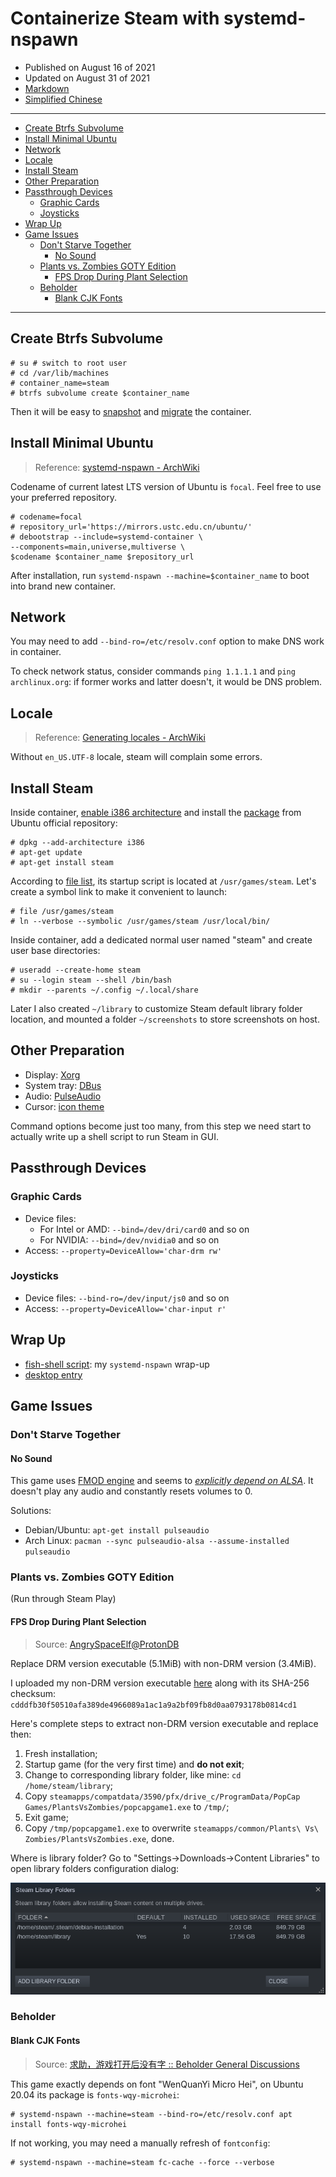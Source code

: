 # Containerize Steam with systemd-nspawn

- Published on August 16 of 2021
- Updated on August 31 of 2021
- [Markdown][raw]
- [Simplified Chinese][zhs]

[raw]: https://raw.githubusercontent.com/liolok/liolok.com/master/containerize-steam-with-systemd-nspawn/index.md
[zhs]: https://liolok.com/zhs/containerize-steam-with-systemd-nspawn/

---

- [Create Btrfs Subvolume](#create-btrfs-subvolume)
- [Install Minimal Ubuntu](#install-minimal-ubuntu)
- [Network](#network)
- [Locale](#locale)
- [Install Steam](#install-steam)
- [Other Preparation](#other-preparation)
- [Passthrough Devices](#passthrough-devices)
  - [Graphic Cards](#graphic-cards)
  - [Joysticks](#joysticks)
- [Wrap Up](#wrap-up)
- [Game Issues](#game-issues)
  - [Don't Starve Together](#dont-starve-together)
    - [No Sound](#no-sound)
  - [Plants vs. Zombies GOTY Edition](#plants-vs-zombies-goty-edition)
    - [FPS Drop During Plant Selection](#fps-drop-during-plant-selection)
  - [Beholder](#beholder)
    - [Blank CJK Fonts](#blank-cjk-fonts)

---

## Create Btrfs Subvolume

```console
# su # switch to root user
# cd /var/lib/machines
# container_name=steam
# btrfs subvolume create $container_name
```

Then it will be easy to [snapshot][snapshot] and [migrate][migrate] the container.

[snapshot]: https://wiki.archlinux.org/title/Btrfs#Snapshots
[migrate]: https://wiki.archlinux.org/title/Btrfs#Send/receive

## Install Minimal Ubuntu

> Reference: [systemd-nspawn - ArchWiki](https://wiki.archlinux.org/title/Systemd-nspawn#Create_a_Debian_or_Ubuntu_environment)

Codename of current latest LTS version of Ubuntu is `focal`.
Feel free to use your preferred repository.

```console
# codename=focal
# repository_url='https://mirrors.ustc.edu.cn/ubuntu/'
# debootstrap --include=systemd-container \
--components=main,universe,multiverse \
$codename $container_name $repository_url
```

After installation, run `systemd-nspawn --machine=$container_name` to boot into brand new container.

## Network

You may need to add `--bind-ro=/etc/resolv.conf` option to make DNS work in container.

To check network status, consider commands `ping 1.1.1.1` and `ping archlinux.org`: if former works and latter doesn't, it would be DNS problem.

## Locale

> Reference: [Generating locales - ArchWiki](https://wiki.archlinux.org/title/Locale#Generating_locales)

Without `en_US.UTF-8` locale, steam will complain some errors.

## Install Steam

Inside container, [enable i386 architecture][multiarch] and install the [package][package] from Ubuntu official repository:

[multiarch]: https://wiki.debian.org/Multiarch/Implementation#Using_multiarch
[package]: https://packages.ubuntu.com/focal/steam

```console
# dpkg --add-architecture i386
# apt-get update
# apt-get install steam
```

According to [file list][filelist], its startup script is located at `/usr/games/steam`. Let's create a symbol link to make it convenient to launch:

[filelist]: https://packages.ubuntu.com/focal/i386/steam/filelist

```console
# file /usr/games/steam
# ln --verbose --symbolic /usr/games/steam /usr/local/bin/
```

Inside container, add a dedicated normal user named "steam" and create user base directories:

```console
# useradd --create-home steam
# su --login steam --shell /bin/bash
# mkdir --parents ~/.config ~/.local/share
```

Later I also created `~/library` to customize Steam default library folder location,
and mounted a folder `~/screenshots` to store screenshots on host.

## Other Preparation

- Display: [Xorg][xorg]
- System tray: [DBus][dbus]
- Audio: [PulseAudio][pulseaudio]
- Cursor: [icon theme][styles]

Command options become just too many, from this step we need start to
actually write up a shell script to run Steam in GUI.

[xorg]: https://liolok.com/run-desktop-app-with-systemd-nspawn-container/#xorg
[dbus]: https://liolok.com/run-desktop-app-with-systemd-nspawn-container/#dbus-tray
[pulseaudio]: https://liolok.com/run-desktop-app-with-systemd-nspawn-container/#pulseaudio
[styles]: https://liolok.com/run-desktop-app-with-systemd-nspawn-container/#styles

## Passthrough Devices

### Graphic Cards

- Device files:
  - For Intel or AMD: `--bind=/dev/dri/card0` and so on
  - For NVIDIA: `--bind=/dev/nvidia0` and so on
- Access: `--property=DeviceAllow='char-drm rw'`

### Joysticks

- Device files: `--bind-ro=/dev/input/js0` and so on
- Access: `--property=DeviceAllow='char-input r'`

## Wrap Up

- [fish-shell script][script]: my `systemd-nspawn` wrap-up
- [desktop entry][desktop-entry]

[script]: https://github.com/liolok/dotfiles/blob/master/.local/bin/steam
[desktop-entry]: https://github.com/liolok/dotfiles/blob/master/.local/share/applications/steam.desktop

## Game Issues

### Don't Starve Together

#### No Sound

This game uses [FMOD engine][fmod] and seems to *[explicitly depend on ALSA][alsa]*.
It doesn't play any audio and constantly resets volumes to 0.

[alsa]: https://wiki.archlinux.org/title/Steam/Troubleshooting#Configure_PulseAudio
[fmod]: https://wiki.archlinux.org/title/Steam/Troubleshooting#FMOD_sound_engine

Solutions:
- Debian/Ubuntu: `apt-get install pulseaudio`
- Arch Linux: `pacman --sync pulseaudio-alsa --assume-installed pulseaudio`

<!-- #### CJK Font Messed Up -->

### Plants vs. Zombies GOTY Edition

(Run through Steam Play)

#### FPS Drop During Plant Selection

> Source: [AngrySpaceElf@ProtonDB](https://www.protondb.com/app/3590#l7L1gAH52v)

Replace DRM version executable (5.1MiB) with non-DRM version (3.4MiB).

I uploaded my non-DRM version executable [here](pvz-non-drm.tar.xz) along with its SHA-256 checksum:
`cdddfb30f50510afa389de4966089a1ac1a9a2bf09fb8d0aa0793178b0814cd1`

Here's complete steps to extract non-DRM version executable and replace then:

1. Fresh installation;
2. Startup game (for the very first time) and **do not exit**;
3. Change to corresponding library folder, like mine: `cd /home/steam/library`;
4. Copy `steamapps/compatdata/3590/pfx/drive_c/ProgramData/PopCap Games/PlantsVsZombies/popcapgame1.exe` to `/tmp/`;
5. Exit game;
6. Copy `/tmp/popcapgame1.exe` to overwrite `steamapps/common/Plants\ Vs\ Zombies/PlantsVsZombies.exe`, done.

Where is library folder? Go to "Settings->Downloads->Content Libraries" to open library folders configuration dialog:

![library-folders](steam-library-folders.webp)

### Beholder

#### Blank CJK Fonts

> Source: [求助，游戏打开后没有字 :: Beholder General Discussions](https://steamcommunity.com/app/475550/discussions/0/2592234299563997618/?ctp=2#c1480982971155734475)

This game exactly depends on font "WenQuanYi Micro Hei", on Ubuntu 20.04 its package is `fonts-wqy-microhei`:

```console
# systemd-nspawn --machine=steam --bind-ro=/etc/resolv.conf apt install fonts-wqy-microhei
```

If not working, you may need a manually refresh of `fontconfig`:

```console
# systemd-nspawn --machine=steam fc-cache --force --verbose
```
